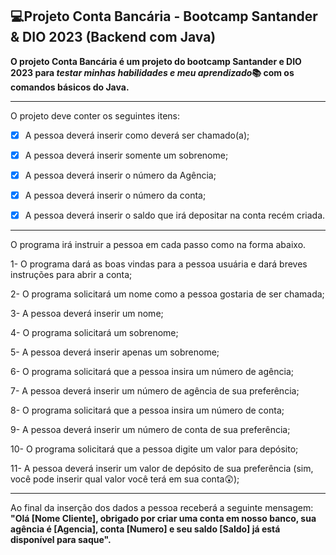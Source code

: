## **💻Projeto Conta Bancária - Bootcamp Santander & DIO 2023 (Backend com Java)**

<strong>O projeto Conta Bancária é um projeto do bootcamp Santander e DIO 2023 para *testar minhas habilidades e meu aprendizado*📚 com os comandos básicos do Java.</strong>
______________

O projeto deve conter os seguintes itens: 

- [x] A pessoa deverá inserir como deverá ser chamado(a);

- [x] A pessoa deverá inserir somente um sobrenome;

- [x] A pessoa deverá inserir o número da Agência;

- [x] A pessoa deverá inserir o número da conta;

- [x] A pessoa deverá inserir o saldo que irá depositar na conta recém criada.
___
O programa irá instruir a pessoa em cada passo como na forma abaixo.

1- O programa dará as boas vindas para a pessoa usuária e dará breves instruções para abrir a conta;

2- O programa solicitará um nome como a pessoa gostaria de ser chamada;

3- A pessoa deverá inserir um nome;

4- O programa solicitará um sobrenome;

5- A pessoa deverá inserir apenas um sobrenome;

6- O programa solicitará que a pessoa insira um número de agência;

7- A pessoa deverá inserir um número de agência de sua preferência;

8- O programa solicitará que a pessoa insira um número de conta;

9- A pessoa deverá inserir um número de conta de sua preferência;

10- O programa solicitará que a pessoa digite um valor para depósito;

11- A pessoa deverá inserir um valor de depósito de sua preferência (sim, você pode inserir qual valor você terá em sua conta😲);
___
Ao final da inserção dos dados a pessoa receberá a seguinte mensagem: <strong>"Olá [Nome Cliente], obrigado por criar uma conta em nosso banco, sua agência é [Agencia], conta [Numero] e seu saldo [Saldo] já está disponível para saque".</strong>

